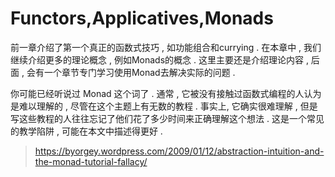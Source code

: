 # Functors,Applicatives,Monads

前一章介绍了第一个真正的函数式技巧 , 如功能组合和currying . 在本章中 , 我们继续介绍更多的理论概念 , 例如Monads的概念 . 这里主要还是介绍理论内容 , 后面 , 会有一个章节专门学习使用Monad去解决实际的问题 . 

你可能已经听说过 Monad 这个词了 . 通常 , 它被没有接触过函数式编程的人认为是难以理解的 , 尽管在这个主题上有无数的教程 . 事实上, 它确实很难理解 , 但是写这些教程的人往往忘记了他们花了多少时间来正确理解这个想法 . 这是一个常见的教学陷阱 , 可能在本文中描述得更好 . 

> https://byorgey.wordpress.com/2009/01/12/abstraction-intuition-and-the-monad-tutorial-fallacy/



